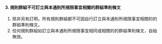 #### 3. 規則群組不可訂立與本通則所規限事宜相關的群組準則條文

1. 除非另有訂明，所有規則群組都不可因自行訂立與本通則所規限事宜相關的的群組準則條文。
2. 任何規則群組如訂立與本通則所規限事宜相同或相關的的群組準則條文，自始無效。
